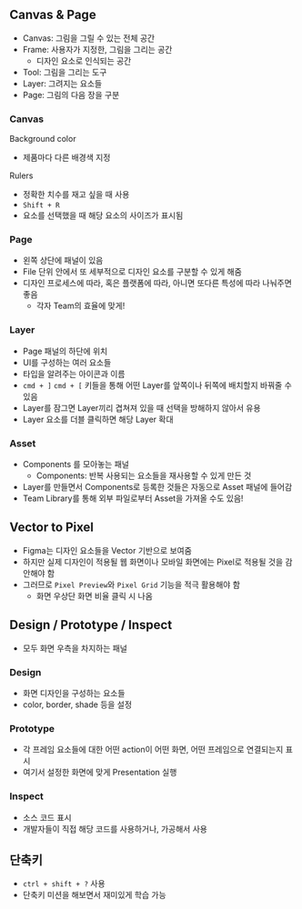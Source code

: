 ## Canvas & Page

- Canvas: 그림을 그릴 수 있는 전체 공간
- Frame: 사용자가 지정한, 그림을 그리는 공간
  - 디자인 요소로 인식되는 공간
- Tool: 그림을 그리는 도구
- Layer: 그려지는 요소들
- Page: 그림의 다음 장을 구분

### Canvas

Background color

- 제품마다 다른 배경색 지정

Rulers

- 정확한 치수를 재고 싶을 때 사용
- `Shift + R`
- 요소를 선택했을 때 해당 요소의 사이즈가 표시됨

### Page

- 왼쪽 상단에 패널이 있음
- File 단위 안에서 또 세부적으로 디자인 요소를 구분할 수 있게 해줌
- 디자인 프로세스에 따라, 혹은 플랫폼에 따라, 아니면 또다른 특성에 따라 나눠주면 좋음
  - 각자 Team의 효율에 맞게!

### Layer

- Page 패널의 하단에 위치
- UI를 구성하는 여러 요소들
- 타입을 알려주는 아이콘과 이름
- `cmd + ]` `cmd + [` 키들을 통해 어떤 Layer를 앞쪽이나 뒤쪽에 배치할지 바꿔줄 수 있음
- Layer를 잠그면 Layer끼리 겹쳐져 있을 때 선택을 방해하지 않아서 유용
- Layer 요소를 더블 클릭하면 해당 Layer 확대

### Asset

- Components 를 모아놓는 패널
  - Components: 반복 사용되는 요소들을 재사용할 수 있게 만든 것
- Layer를 만들면서 Components로 등록한 것들은 자동으로 Asset 패널에 들어감
- Team Library를 통해 외부 파일로부터 Asset을 가져올 수도 있음!

## Vector to Pixel

- Figma는 디자인 요소들을 Vector 기반으로 보여줌
- 하지만 실제 디자인이 적용될 웹 화면이나 모바일 화면에는 Pixel로 적용될 것을 감안해야 함
- 그러므로 `Pixel Preview`와 `Pixel Grid` 기능을 적극 활용해야 함
  - 화면 우상단 화면 비율 클릭 시 나옴

## Design / Prototype / Inspect

- 모두 화면 우측을 차지하는 패널

### Design

- 화면 디자인을 구성하는 요소들
- color, border, shade 등을 설정

### Prototype

- 각 프레임 요소들에 대한 어떤 action이 어떤 화면, 어떤 프레임으로 연결되는지 표시
- 여기서 설정한 화면에 맞게 Presentation 실행

### Inspect

- 소스 코드 표시
- 개발자들이 직접 해당 코드를 사용하거나, 가공해서 사용

## 단축키

- `ctrl + shift + ?` 사용
- 단축키 미션을 해보면서 재미있게 학습 가능
